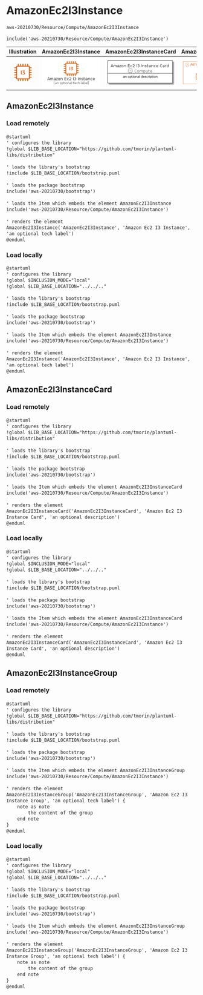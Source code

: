 # AmazonEc2I3Instance


```text
aws-20210730/Resource/Compute/AmazonEc2I3Instance
```

```text
include('aws-20210730/Resource/Compute/AmazonEc2I3Instance')
```



| Illustration | AmazonEc2I3Instance | AmazonEc2I3InstanceCard | AmazonEc2I3InstanceGroup |
| :---: | :---: | :---: | :---: |
| ![illustration for Illustration](../../../aws-20210730/Resource/Compute/AmazonEc2I3Instance.png) | ![illustration for AmazonEc2I3Instance](../../../aws-20210730/Resource/Compute/AmazonEc2I3Instance.Local.png) | ![illustration for AmazonEc2I3InstanceCard](../../../aws-20210730/Resource/Compute/AmazonEc2I3InstanceCard.Local.png) | ![illustration for AmazonEc2I3InstanceGroup](../../../aws-20210730/Resource/Compute/AmazonEc2I3InstanceGroup.Local.png) |




## AmazonEc2I3Instance

### Load remotely
```plantuml
@startuml
' configures the library
!global $LIB_BASE_LOCATION="https://github.com/tmorin/plantuml-libs/distribution"

' loads the library's bootstrap
!include $LIB_BASE_LOCATION/bootstrap.puml

' loads the package bootstrap
include('aws-20210730/bootstrap')

' loads the Item which embeds the element AmazonEc2I3Instance
include('aws-20210730/Resource/Compute/AmazonEc2I3Instance')

' renders the element
AmazonEc2I3Instance('AmazonEc2I3Instance', 'Amazon Ec2 I3 Instance', 'an optional tech label')
@enduml
```

### Load locally
```plantuml
@startuml
' configures the library
!global $INCLUSION_MODE="local"
!global $LIB_BASE_LOCATION="../../.."

' loads the library's bootstrap
!include $LIB_BASE_LOCATION/bootstrap.puml

' loads the package bootstrap
include('aws-20210730/bootstrap')

' loads the Item which embeds the element AmazonEc2I3Instance
include('aws-20210730/Resource/Compute/AmazonEc2I3Instance')

' renders the element
AmazonEc2I3Instance('AmazonEc2I3Instance', 'Amazon Ec2 I3 Instance', 'an optional tech label')
@enduml
```

## AmazonEc2I3InstanceCard

### Load remotely
```plantuml
@startuml
' configures the library
!global $LIB_BASE_LOCATION="https://github.com/tmorin/plantuml-libs/distribution"

' loads the library's bootstrap
!include $LIB_BASE_LOCATION/bootstrap.puml

' loads the package bootstrap
include('aws-20210730/bootstrap')

' loads the Item which embeds the element AmazonEc2I3InstanceCard
include('aws-20210730/Resource/Compute/AmazonEc2I3Instance')

' renders the element
AmazonEc2I3InstanceCard('AmazonEc2I3InstanceCard', 'Amazon Ec2 I3 Instance Card', 'an optional description')
@enduml
```

### Load locally
```plantuml
@startuml
' configures the library
!global $INCLUSION_MODE="local"
!global $LIB_BASE_LOCATION="../../.."

' loads the library's bootstrap
!include $LIB_BASE_LOCATION/bootstrap.puml

' loads the package bootstrap
include('aws-20210730/bootstrap')

' loads the Item which embeds the element AmazonEc2I3InstanceCard
include('aws-20210730/Resource/Compute/AmazonEc2I3Instance')

' renders the element
AmazonEc2I3InstanceCard('AmazonEc2I3InstanceCard', 'Amazon Ec2 I3 Instance Card', 'an optional description')
@enduml
```

## AmazonEc2I3InstanceGroup

### Load remotely
```plantuml
@startuml
' configures the library
!global $LIB_BASE_LOCATION="https://github.com/tmorin/plantuml-libs/distribution"

' loads the library's bootstrap
!include $LIB_BASE_LOCATION/bootstrap.puml

' loads the package bootstrap
include('aws-20210730/bootstrap')

' loads the Item which embeds the element AmazonEc2I3InstanceGroup
include('aws-20210730/Resource/Compute/AmazonEc2I3Instance')

' renders the element
AmazonEc2I3InstanceGroup('AmazonEc2I3InstanceGroup', 'Amazon Ec2 I3 Instance Group', 'an optional tech label') {
    note as note
        the content of the group
    end note
}
@enduml
```

### Load locally
```plantuml
@startuml
' configures the library
!global $INCLUSION_MODE="local"
!global $LIB_BASE_LOCATION="../../.."

' loads the library's bootstrap
!include $LIB_BASE_LOCATION/bootstrap.puml

' loads the package bootstrap
include('aws-20210730/bootstrap')

' loads the Item which embeds the element AmazonEc2I3InstanceGroup
include('aws-20210730/Resource/Compute/AmazonEc2I3Instance')

' renders the element
AmazonEc2I3InstanceGroup('AmazonEc2I3InstanceGroup', 'Amazon Ec2 I3 Instance Group', 'an optional tech label') {
    note as note
        the content of the group
    end note
}
@enduml
```

